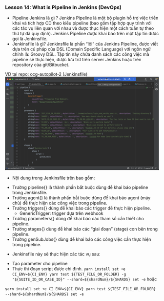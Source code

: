 ### Lesson 14: What is Pipeline in Jenkins (DevOps)

- Pipeline Jenkins là gì ?
 Jenkins Pipeline là một bộ plugin hỗ trợ việc triển khai và tích hợp CD theo kiểu pipeline (bao gồm tập hợp quy trình với các tác vụ liên quan với nhau và được thực hiện một cách tuần tự theo thứ tự đã quy định). Jenkins Pipeline được khai báo trên một tập tin được gọi là Jenkinsfile.
- Jenkinsfile là gì? 
 Jenkinsfile là phần “lõi” của Jenkins Pipeline, được viết dựa trên cú pháp của DSL (Domain Specific Language) với ngôn ngữ chính là: Groovy DSL. Tập tin này chứa danh sách các công việc mà pipeline sẽ thực hiện, được lưu trữ trên server Jenkins hoặc trên repository của git/Bitbucket.

VD tại repo: ocg-autopilot-2 (Jenkinsfile)
![img](image/017-jenkins-Jenkinsfile.png)

- Nội dung trong Jenkinsfile trên bao gồm:
+ Trường pipeline{} là thành phần bắt buộc dùng để khai báo pipeline trong Jenkinsfile.
+ Trường agent{} là thành phần bắt buộc dùng để khai báo agent (máy chủ) để thực hiện các công việc trong pipeline.
+ Trường triggers{} dùng để khai báo các trigger để thực hiện pipeline.
  + GenericTrigger: trigger dựa trên webhook
+ Trường parameters{} dùng để khai báo các tham số cần thiết cho pipeline.
+ Trường stages{} dùng để khai báo các “giai đoạn” (stage) con bên trong pipeline.
+ Trường genSubJobs{} dùng để khai báo các công việc cần thực hiện trong pipeline.

- Jenkinsfile này sẽ thực hiện các tác vụ sau:
+ Tạo parameter cho pipeline
+ Thực thi đoạn script được chỉ định.
``
yarn install
set +e
CI_ENV=${CI_ENV} yarn test ${TEST_FILE_OR_FOLDER} -g "${SUITE_ID_OR_CASE_ID}" --shard=${shardNum}/${SHARDS}
set -e
``
hoặc

``
yarn install
set +e
CI_ENV=${CI_ENV} yarn test ${TEST_FILE_OR_FOLDER} --shard=${shardNum}/${SHARDS}
set -e
``